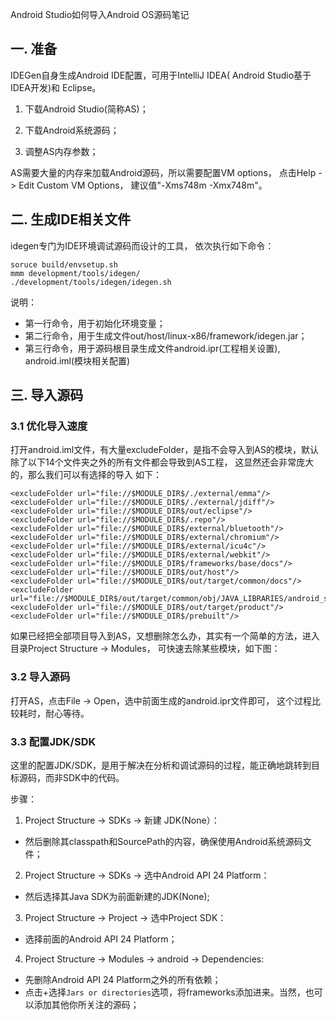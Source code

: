 Android Studio如何导入Android OS源码笔记


## 一. 准备
IDEGen自身生成Android IDE配置，可用于IntelliJ IDEA( Android Studio基于IDEA开发)和 Eclipse。

1. 下载Android Studio(简称AS)；

2. 下载Android系统源码；

3. 调整AS内存参数；

AS需要大量的内存来加载Android源码，所以需要配置VM options， 点击Help -> Edit Custom VM Options，
建议值"-Xms748m -Xmx748m"。
  
## 二. 生成IDE相关文件
idegen专门为IDE环境调试源码而设计的工具， 依次执行如下命令：

    soruce build/envsetup.sh
    mmm development/tools/idegen/
    ./development/tools/idegen/idegen.sh

说明：

- 第一行命令，用于初始化环境变量；
- 第二行命令，用于生成文件out/host/linux-x86/framework/idegen.jar；
- 第三行命令，用于源码根目录生成文件android.ipr(工程相关设置), android.iml(模块相关配置)

## 三. 导入源码

### 3.1 优化导入速度

打开android.iml文件，有大量excludeFolder，是指不会导入到AS的模块，默认除了以下14个文件夹之外的所有文件都会导致到AS工程，
这显然还会非常庞大的，那么我们可以有选择的导入 如下：

    <excludeFolder url="file://$MODULE_DIR$/./external/emma"/>
    <excludeFolder url="file://$MODULE_DIR$/./external/jdiff"/>
    <excludeFolder url="file://$MODULE_DIR$/out/eclipse"/>
    <excludeFolder url="file://$MODULE_DIR$/.repo"/>
    <excludeFolder url="file://$MODULE_DIR$/external/bluetooth"/>
    <excludeFolder url="file://$MODULE_DIR$/external/chromium"/>
    <excludeFolder url="file://$MODULE_DIR$/external/icu4c"/>
    <excludeFolder url="file://$MODULE_DIR$/external/webkit"/>
    <excludeFolder url="file://$MODULE_DIR$/frameworks/base/docs"/>
    <excludeFolder url="file://$MODULE_DIR$/out/host"/>
    <excludeFolder url="file://$MODULE_DIR$/out/target/common/docs"/>
    <excludeFolder url="file://$MODULE_DIR$/out/target/common/obj/JAVA_LIBRARIES/android_stubs_current_intermediates"/>
    <excludeFolder url="file://$MODULE_DIR$/out/target/product"/>
    <excludeFolder url="file://$MODULE_DIR$/prebuilt"/>

如果已经把全部项目导入到AS，又想删除怎么办，其实有一个简单的方法，进入目录Project Structure -> Modules，
可快速去除某些模块，如下图：

### 3.2 导入源码

打开AS，点击File -> Open，选中前面生成的android.ipr文件即可， 这个过程比较耗时，耐心等待。

### 3.3 配置JDK/SDK
这里的配置JDK/SDK，是用于解决在分析和调试源码的过程，能正确地跳转到目标源码，而非SDK中的代码。

步骤：

1. Project Structure -> SDKs -> 新建 JDK(None）：
  - 然后删除其classpath和SourcePath的内容，确保使用Android系统源码文件；
2. Project Structure -> SDKs -> 选中Android API 24 Platform：
  - 然后选择其Java SDK为前面新建的JDK(None);
3. Project Structure -> Project -> 选中Project SDK：
  - 选择前面的Android API 24 Platform；
4. Project Structure -> Modules -> android -> Dependencies:
  - 先删除Android API 24 Platform之外的所有依赖；
  - 点击+选择`Jars or directories`选项，将frameworks添加进来。当然，也可以添加其他你所关注的源码；
